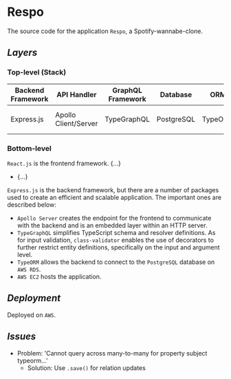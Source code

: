 # Respo

The source code for the application `Respo`, a Spotify-wannabe-clone.

## _Layers_

### Top-level (Stack)

| Backend Framework | API Handler          | GraphQL Framework | Database   | ORM     | Cloud Services  |
| ----------------- | -------------------- | ----------------- | ---------- | ------- | --------------- |
| Express.js        | Apollo Client/Server | TypeGraphQL       | PostgreSQL | TypeORM | AWS EC2 and RDS |

### Bottom-level

`React.js` is the frontend framework. {...}

- {...}

`Express.js` is the backend framework, but there are a number of packages used to create an efficient and scalable application. The important ones are described below:

- `Apollo Server` creates the endpoint for the frontend to communicate with the backend and is an embedded layer within an HTTP server.
- `TypeGraphQL` simplifies TypeScript schema and resolver definitions. As for input validation, `class-validator` enables the use of decorators to further restrict entity definitions, specifically on the input and argument level.
- `TypeORM` allows the backend to connect to the `PostgreSQL` database on `AWS RDS`.
- `AWS EC2` hosts the application.

## _Deployment_

Deployed on `AWS`.

## _Issues_

- Problem: 'Cannot query across many-to-many for property subject typeorm...'
  - Solution: Use `.save()` for relation updates
